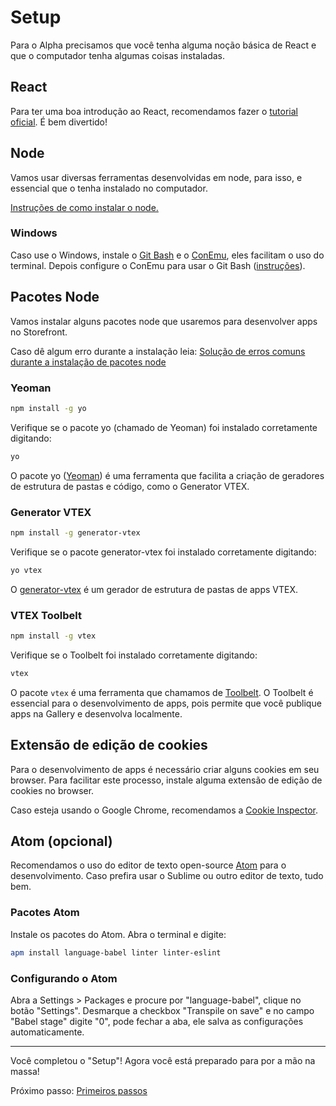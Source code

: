 # Setup

Para o Alpha precisamos que você tenha alguma noção básica de React e que o computador tenha algumas coisas instaladas.

## React

Para ter uma boa introdução ao React, recomendamos fazer o [tutorial oficial](http://facebook.github.io/react/docs/tutorial.html). É bem divertido!

## Node

Vamos usar diversas ferramentas desenvolvidas em node, para isso, e essencial que o tenha instalado no computador.

[Instruções de como instalar o node.](https://gist.github.com/brenoc/534729c806dc0d4ca917)

### Windows

Caso use o Windows, instale o [Git Bash](https://git-for-windows.github.io/) e o [ConEmu](https://conemu.github.io/), eles facilitam o uso do terminal. Depois configure o ConEmu para usar o Git Bash ([instruções](https://gist.github.com/brenoc/fb704b6217fa24e26c97)).

## Pacotes Node

Vamos instalar alguns pacotes node que usaremos para desenvolver apps no Storefront.

Caso dê algum erro durante a instalação leia: [Solução de erros comuns durante a instalação de pacotes node](solucao-de-erros-comuns-durante-a-instalacao-de-pacotes-node.md)

### Yeoman

```sh
npm install -g yo
```

Verifique se o pacote yo (chamado de Yeoman) foi instalado corretamente digitando:

```sh
yo
```

O pacote yo ([Yeoman](http://yeoman.io/)) é uma ferramenta que facilita a criação de geradores de estrutura de pastas e código, como o Generator VTEX.

### Generator VTEX

```sh
npm install -g generator-vtex
```

Verifique se o pacote generator-vtex foi instalado corretamente digitando:

```sh
yo vtex
```

O [generator-vtex](https://github.com/vtex/generator-vtex/) é um gerador de estrutura de pastas de apps VTEX.

### VTEX Toolbelt

```sh
npm install -g vtex
```

Verifique se o Toolbelt foi instalado corretamente digitando:

```sh
vtex
```

O pacote `vtex` é uma ferramenta que chamamos de [Toolbelt](https://github.com/vtex/toolbelt). O Toolbelt é essencial para o desenvolvimento de apps, pois permite que você publique apps na Gallery e desenvolva localmente.


## Extensão de edição de cookies

Para o desenvolvimento de apps é necessário criar alguns cookies em seu browser. Para facilitar este processo, instale alguma extensão de edição de cookies no browser.

Caso esteja usando o Google Chrome, recomendamos a [Cookie Inspector](https://chrome.google.com/webstore/detail/cookie-inspector/jgbbilmfbammlbbhmmgaagdkbkepnijn?utm_source=chrome-app-launcher-info-dialog).

## Atom (opcional)

Recomendamos o uso do editor de texto open-source [Atom](http://atom.io) para o desenvolvimento. Caso prefira usar o Sublime ou outro editor de texto, tudo bem.

### Pacotes Atom

Instale os pacotes do Atom. Abra o terminal e digite:

```sh
apm install language-babel linter linter-eslint
```

### Configurando o Atom

Abra a Settings > Packages e procure por "language-babel", clique no botão "Settings". Desmarque a checkbox "Transpile on save" e no campo "Babel stage" digite "0", pode fechar a aba, ele salva as configurações automaticamente.

---

Você completou o "Setup"! Agora você está preparado para por a mão na massa!

Próximo passo: [Primeiros passos](1-primeiros-passos.md)
